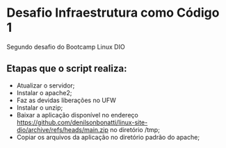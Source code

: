 # Desafio Infraestrutura como Código 1

Segundo desafio do Bootcamp Linux DIO

## Etapas que o script realiza:
* Atualizar o servidor;
* Instalar o apache2;
* Faz as devidas liberações no UFW
* Instalar o unzip;
* Baixar a aplicação disponível no endereço https://github.com/denilsonbonatti/linux-site-dio/archive/refs/heads/main.zip no diretório /tmp;
* Copiar os arquivos da aplicação no diretório padrão do apache;

